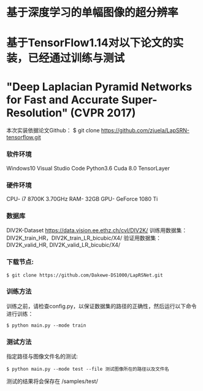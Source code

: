 # 基于深度学习的单幅图像的超分辨率
# 基于TensorFlow1.14对以下论文的实装，已经通过训练与测试
# "Deep Laplacian Pyramid Networks for Fast and Accurate Super-Resolution" (CVPR 2017)

本次实装依据论文Github：
$ git clone https://github.com/zjuela/LapSRN-tensorflow.git

### 软件环境
Windows10 Visual Studio Code
Python3.6
Cuda 8.0
TensorLayer

### 硬件环境
CPU- i7 8700K 3.70GHz
RAM- 32GB
GPU- GeForce 1080 Ti

### 数据库
DIV2K-Dataset
https://data.vision.ee.ethz.ch/cvl/DIV2K/
训练用数据集：DIV2K_train_HR，DIV2K_train_LR_bicubic/X4/
验证用数据集：DIV2K_valid_HR, DIV2K_valid_LR_bicubic/X4/

### 下载节点:

    $ git clone https://github.com/Dakewe-DS1000/LapRSNet.git

### 训练方法
训练之前，请检查config.py，以保证数据集的路径的正确性，然后运行以下命令进行训练：

	$ python main.py --mode train

### 测试方法
指定路径与图像文件名的测试:

	$ python main.py --mode test --file 测试图像所在的路径以及文件名

测试的结果将会保存在 /samples/test/






